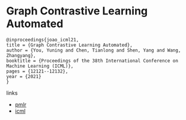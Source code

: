 # Graph Contrastive Learning Automated

```
@inproceedings{joao_icml21,
title = {Graph Contrastive Learning Automated},
author = {You, Yuning and Chen, Tianlong and Shen, Yang and Wang, Zhangyang},
booktitle = {Proceedings of the 38th International Conference on Machine Learning (ICML)},
pages = {12121--12132},
year = {2021}
}
```

links
- [pmlr](http://proceedings.mlr.press/v139/you21a.html)
- [icml](https://icml.cc/Conferences/2021/ScheduleMultitrack?event=9824)
